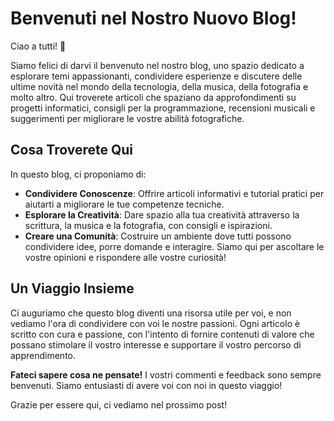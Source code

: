 # Benvenuti nel Nostro Nuovo Blog!

Ciao a tutti! 👋

Siamo felici di darvi il benvenuto nel nostro blog, uno spazio dedicato a esplorare temi appassionanti, condividere esperienze e discutere delle ultime novità nel mondo della tecnologia, della musica, della fotografia e molto altro. Qui troverete articoli che spaziano da approfondimenti su progetti informatici, consigli per la programmazione, recensioni musicali e suggerimenti per migliorare le vostre abilità fotografiche.

## Cosa Troverete Qui

In questo blog, ci proponiamo di:

- **Condividere Conoscenze**: Offrire articoli informativi e tutorial pratici per aiutarti a migliorare le tue competenze tecniche.
- **Esplorare la Creatività**: Dare spazio alla tua creatività attraverso la scrittura, la musica e la fotografia, con consigli e ispirazioni.
- **Creare una Comunità**: Costruire un ambiente dove tutti possono condividere idee, porre domande e interagire. Siamo qui per ascoltare le vostre opinioni e rispondere alle vostre curiosità!

## Un Viaggio Insieme

Ci auguriamo che questo blog diventi una risorsa utile per voi, e non vediamo l'ora di condividere con voi le nostre passioni. Ogni articolo è scritto con cura e passione, con l'intento di fornire contenuti di valore che possano stimolare il vostro interesse e supportare il vostro percorso di apprendimento.

**Fateci sapere cosa ne pensate!** I vostri commenti e feedback sono sempre benvenuti. Siamo entusiasti di avere voi con noi in questo viaggio!

Grazie per essere qui, ci vediamo nel prossimo post!

